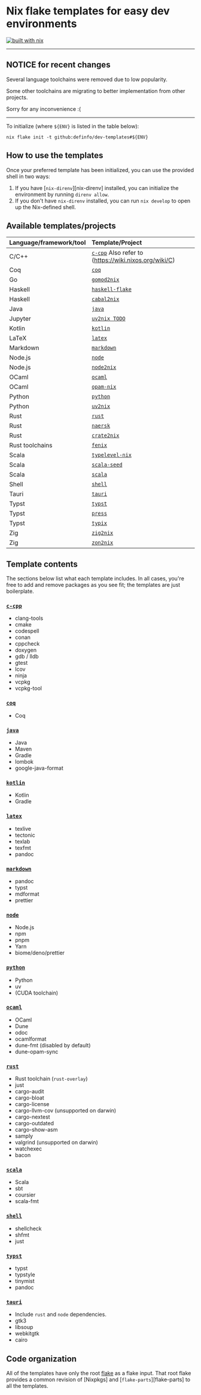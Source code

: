 # Nix flake templates for easy dev environments

[![built with nix](https://builtwithnix.org/badge.svg)](https://builtwithnix.org)

---

## NOTICE for recent changes

Several language toolchains were removed due to low popularity.

Some other toolchains are migrating to better implementation from other projects.

Sorry for any inconvenience :(

---

To initialize (where `${ENV}` is listed in the table below):

```shell
nix flake init -t github:definfo/dev-templates#${ENV}
```

## How to use the templates

Once your preferred template has been initialized, you can use the provided shell in two ways:

1. If you have [`nix-direnv`][nix-direnv] installed, you can initialize the environment by running `direnv allow`.
2. If you don't have `nix-direnv` installed, you can run `nix develop` to open up the Nix-defined shell.

## Available templates/projects

| Language/framework/tool | Template/Project                                                  |
| :---------------------- | :---------------------------------------------------------------- |
| C/C++                   | [`c-cpp`](./c-cpp/) Also refer to (https://wiki.nixos.org/wiki/C) |
| Coq                     | [`coq`](./coq/)                                                   |
| Go                      | [`gomod2nix`](https://github.com/nix-community/gomod2nix)         |
| Haskell                 | [`haskell-flake`](https://github.com/srid/haskell-flake)          |
| Haskell                 | [`cabal2nix`](https://github.com/NixOS/cabal2nix)                 |
| Java                    | [`java`](./java/)                                                 |
| Jupyter                 | [`uv2nix TODO`](https://pyproject-nix.github.io/uv2nix/)          |
| Kotlin                  | [`kotlin`](./kotlin/)                                             |
| LaTeX                   | [`latex`](./latex/)                                               |
| Markdown                | [`markdown`](./markdown/)                                         |
| Node.js                 | [`node`](./node/)                                                 |
| Node.js                 | [`node2nix`](https://github.com/svanderburg/node2nix)             |
| OCaml                   | [`ocaml`](./ocaml/)                                               |
| OCaml                   | [`opam-nix`](https://github.com/tweag/opam-nix)                   |
| Python                  | [`python`](./python/)                                             |
| Python                  | [`uv2nix`](https://pyproject-nix.github.io/uv2nix/)               |
| Rust                    | [`rust`](./rust/)                                                 |
| Rust                    | [`naersk`](https://github.com/nix-community/naersk)               |
| Rust                    | [`crate2nix`](https://nix-community.github.io/crate2nix/)         |
| Rust toolchains         | [`fenix`](https://github.com/nix-community/fenix)                 |
| Scala                   | [`typelevel-nix`](https://github.com/typelevel/typelevel-nix)     |
| Scala                   | [`scala-seed`](https://github.com/DevInsideYou/scala-seed)        |
| Scala                   | [`scala`](./scala/)                                               |
| Shell                   | [`shell`](./shell/)                                               |
| Tauri                   | [`tauri`](./tauri)                                                |
| Typst                   | [`typst`](./typst)                                                |
| Typst                   | [`press`](https://github.com/RossSmyth/press)                     |
| Typst                   | [`typix`](https://github.com/loqusion/typix)                      |
| Zig                     | [`zig2nix`](https://github.com/Cloudef/zig2nix)                   |
| Zig                     | [`zon2nix`](https://github.com/nix-community/zon2nix)             |

## Template contents

The sections below list what each template includes. In all cases, you're free to add and remove packages as you see fit; the templates are just boilerplate.

### [`c-cpp`](./c-cpp/)

- clang-tools
- cmake
- codespell
- conan
- cppcheck
- doxygen
- gdb / lldb
- gtest
- lcov
- ninja
- vcpkg
- vcpkg-tool

### [`coq`](./coq/)

- Coq

### [`java`](./java/)

- Java
- Maven
- Gradle
- lombok
- google-java-format

### [`kotlin`](./kotlin/)

- Kotlin
- Gradle

### [`latex`](./latex/)

- texlive
- tectonic
- texlab
- texfmt
- pandoc

### [`markdown`](./markdown/)

- pandoc
- typst
- mdformat
- prettier

### [`node`](./node/)

- Node.js
- npm
- pnpm
- Yarn
- biome/deno/prettier

### [`python`](./python/)

- Python
- uv
- (CUDA toolchain)

### [`ocaml`](./ocaml/)

- OCaml
- Dune
- odoc
- ocamlformat
- dune-fmt (disabled by default)
- dune-opam-sync

### [`rust`](./rust/)

- Rust toolchain (`rust-overlay`)
- just
- cargo-audit
- cargo-bloat
- cargo-license
- cargo-llvm-cov (unsupported on darwin)
- cargo-nextest
- cargo-outdated
- cargo-show-asm
- samply
- valgrind (unsupported on darwin)
- watchexec
- bacon

### [`scala`](./scala/)

- Scala
- sbt
- coursier
- scala-fmt

### [`shell`](./shell/)

- shellcheck
- shfmt
- just

### [`typst`](./typst)

- typst
- typstyle
- tinymist
- pandoc

### [`tauri`](./tauri)

- Include `rust` and `node` dependencies.
- gtk3
- libsoup
- webkitgtk
- cairo

## Code organization

All of the templates have only the root [flake](./flake.nix) as a flake input. That root flake provides a common revision of [Nixpkgs] and [`flake-parts`][flake-parts] to all the templates.
